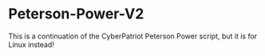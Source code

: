 # Peterson-Power-V2
This is a continuation of the CyberPatriot Peterson Power script, but it is for Linux instead!
